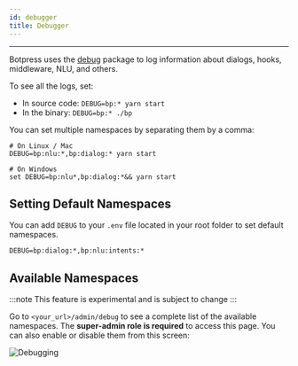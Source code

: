 ```yaml
---
id: debugger
title: Debugger
---
```


--------------------

Botpress uses the [debug](https://www.npmjs.com/package/debug) package to log information about dialogs, hooks, middleware, NLU, and others.

To see all the logs, set:
- In source code: `DEBUG=bp:* yarn start`
- In the binary: `DEBUG=bp:* ./bp`

You can set multiple namespaces by separating them by a comma:

```shell
# On Linux / Mac
DEBUG=bp:nlu:*,bp:dialog:* yarn start

# On Windows
set DEBUG=bp:nlu*,bp:dialog:*&& yarn start
```

## Setting Default Namespaces

You can add `DEBUG` to your `.env` file located in your root folder to set default namespaces.

```shell
DEBUG=bp:dialog:*,bp:nlu:intents:*
```

## Available Namespaces

:::note
This feature is experimental and is subject to change
:::

Go to `<your_url>/admin/debug` to see a complete list of the available namespaces. The **super-admin role is required** to access this page.
You can also enable or disable them from this screen:

![Debugging](/assets/debugging.png)
